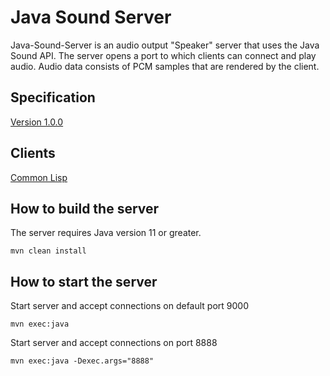 # Java Sound Server

Java-Sound-Server is an audio output "Speaker" server that uses the Java Sound API. 
The server opens a port to which clients can connect and play audio.
Audio data consists of PCM samples that are rendered by the client.

## Specification

[Version 1.0.0](specification_v1_0_0.md)

## Clients

[Common Lisp](https://github.com/Frechmatz/cl-java-sound-client)

## How to build the server

The server requires Java version 11 or greater.

`mvn clean install`

## How to start the server

Start server and accept connections on default port 9000

`mvn exec:java`

Start server and accept connections on port 8888

`mvn exec:java -Dexec.args="8888"`

